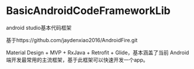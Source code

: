 # BasicAndroidCodeFrameworkLib
android studio基本代码框架

基于https://github.com/jaydenxiao2016/AndroidFire.git


Material Design + MVP + RxJava + Retrofit + Glide，基本涵盖了当前 Android 端开发最常用的主流框架，基于此框架可以快速开发一个app。

